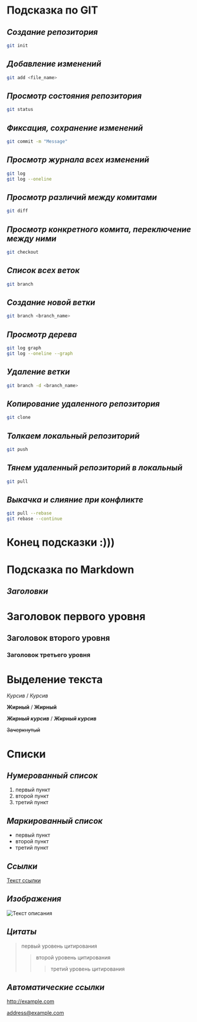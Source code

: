 # Подсказка по GIT
## *Создание репозитория*
~~~sh
git init
~~~

## *Добавление изменений*
~~~sh
git add <file_name>
~~~
## *Просмотр состояния репозитория*
~~~sh
git status
~~~

## *Фиксация, сохранение изменений*
~~~sh
git commit -m "Message"
~~~

## *Просмотр журнала всех изменений*
~~~sh
git log
git log --oneline
~~~

## *Просмотр различий между комитами*
~~~sh
git diff
~~~

## *Просмотр конкретного комита, переключение между ними*
~~~sh
git checkout
~~~

## *Список всех веток*
~~~sh
git branch
~~~

## *Создание новой ветки*
~~~sh
git branch <branch_name>
~~~

## *Просмотр дерева*
~~~sh
git log graph
git log --oneline --graph
~~~

## *Удаление ветки*
~~~sh
git branch -d <branch_name>
~~~

## *Копирование удаленного репозитория*
~~~sh
git clone
~~~

## *Толкаем локальный репозиторий*
~~~sh
git push
~~~

## *Тянем удаленный репозиторий в локальный*
~~~sh
git pull
~~~

## *Выкачка и слияние при конфликте*
~~~sh
git pull --rebase
git rebase --continue
~~~

# Конец подсказки :)))


# Подсказка по Markdown

## *Заголовки*

# Заголовок первого уровня
## Заголовок второго уровня
### Заголовок третьего уровня

# Выделение текста

*Курсив* / _Курсив_

**Жирный** / __Жирный__

***Жирный курсив*** / ___Жирный курсив___

~~Зачеркнутый~~

# Списки

## *Нумерованный список*

1. первый пункт
2. второй пункт
3. третий пункт

## *Маркированный список*

- первый пункт
- второй пункт
- третий пункт

## *Ссылки*

[Текст ссылки](https://ее_адрес)

## *Изображения*

![Текст описания](https://его_адрес)

## *Цитаты*

> первый уровень цитирования
>> второй уровень цитирования
>>> третий уровень цитирования

## *Автоматические ссылки*

<http://example.com>

address@example.com


